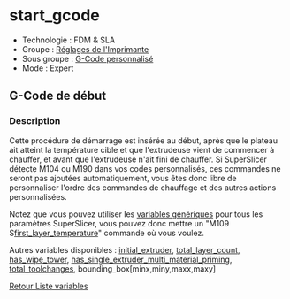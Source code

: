 # start_gcode

* Technologie : FDM & SLA
* Groupe : [Réglages de l'Imprimante](../printer_settings/printer_settings.md)
* Sous groupe : [G-Code personnalisé](../printer_settings/printer_settings.md#g-code-personnalisé)
* Mode : Expert

## G-Code de début

### Description

Cette procédure de démarrage est insérée au début, après que le plateau ait atteint la température cible et que l'extrudeuse vient de commencer à chauffer, et avant que l'extrudeuse n'ait fini de chauffer. Si SuperSlicer détecte M104 ou M190 dans vos codes personnalisés, ces commandes ne seront pas ajoutées automatiquement, vous êtes donc libre de personnaliser l'ordre des commandes de chauffage et des autres actions personnalisées. 

Notez que vous pouvez utiliser les  [variables génériques](variable_list.md) pour tous les paramètres SuperSlicer, vous pouvez donc mettre un "M109 S[first_layer_temperature](first_layer_temperature.md)" commande où vous voulez.

Autres variables disponibles  : [initial_extruder](initial_extruder.md), [total_layer_count](total_layer_count.md), [has_wipe_tower](has_wipe_tower.md), [has_single_extruder_multi_material_priming](has_single_extruder_multi_material_priming.md), [total_toolchanges](total_toolchanges.md), bounding_box[minx,miny,maxx,maxy]



[Retour Liste variables](variable_list.md)